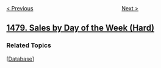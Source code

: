 <!--|This file generated by command(leetcode description); DO NOT EDIT.    |-->
<!--+----------------------------------------------------------------------+-->
<!--|@author    openset <openset.wang@gmail.com>                           |-->
<!--|@link      https://github.com/openset                                 |-->
<!--|@home      https://github.com/openset/leetcode                        |-->
<!--+----------------------------------------------------------------------+-->

[< Previous](../allocate-mailboxes "Allocate Mailboxes")
　　　　　　　　　　　　　　　　
[Next >](../running-sum-of-1d-array "Running Sum of 1d Array")

## [1479. Sales by Day of the Week (Hard)](https://leetcode.com/problems/sales-by-day-of-the-week "周内每天的销售情况")



### Related Topics
  [[Database](../../tag/database/README.md)]
